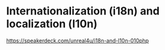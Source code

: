 # Internationalization (i18n) and localization (l10n)

https://speakerdeck.com/unreal4u/i18n-and-l10n-010php